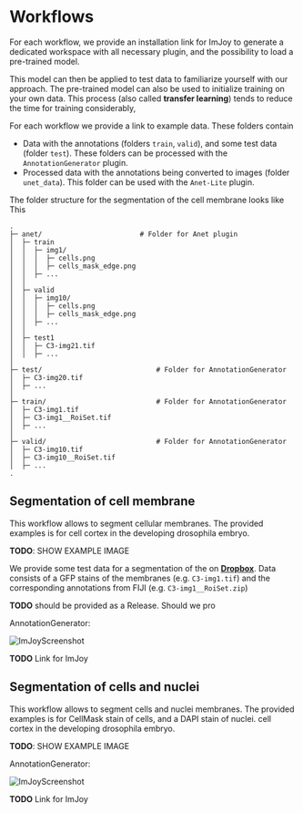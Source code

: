 #  Workflows
For each workflow, we provide an installation link for ImJoy to generate a dedicated
workspace with all necessary plugin, and the possibility to load a  pre-trained model.

This model can then be applied to test data to familiarize yourself with our approach.
The pre-trained model can also be used to initialize training on your own data.
This process (also called **transfer learning**) tends to reduce the time for training considerably,

For each workflow we provide a link to example data. These folders contain
* Data with the annotations (folders `train`, `valid`), and some test data (folder `test`).
  These folders can be processed with the `AnnotationGenerator` plugin.
* Processed data with the annotations being converted to images (folder `unet_data`).
  This folder can be used with the `Anet-Lite` plugin.

The folder structure for the segmentation of the cell membrane looks like This

```
.
├─ anet/                        # Folder for Anet plugin
│  ├─ train
│  │  ├─ img1/
│  │  │  ├─ cells.png
│  │  │  ├─ cells_mask_edge.png
│  │  ├─ ...
│  │
│  ├─ valid
│  │  ├─ img10/
│  │  │  ├─ cells.png
│  │  │  ├─ cells_mask_edge.png
│  │  ├─ ...
│  │
│  ├─ test1
│  │  ├─ C3-img21.tif
│  │  ├─ ...
│
├─ test/                            # Folder for AnnotationGenerator
│  ├─ C3-img20.tif
│  ├─ ...
│
├─ train/                           # Folder for AnnotationGenerator
│  ├─ C3-img1.tif
│  ├─ C3-img1__RoiSet.tif
│  ├─ ...
│
├─ valid/                           # Folder for AnnotationGenerator
│  ├─ C3-img10.tif
│  ├─ C3-img10__RoiSet.tif
│  ├─ ...
.
```


## Segmentation of cell membrane
This workflow allows to segment cellular membranes. The provided examples is for
cell cortex in the developing drosophila embryo.

**TODO**: SHOW EXAMPLE IMAGE

We provide some test data for a segmentation of the on [**Dropbox**](https://www.dropbox.com/sh/n4lq3f5xp1zmwtd/AABQmWyouXnTNnx2PL4Gz66Da?dl=0).
Data consists of a GFP stains of the membranes (e.g. `C3-img1.tif`) and the corresponding
annotations from FIJI (e.g. `C3-img1__RoiSet.zip`)

**TODO** should be provided as a Release. Should we pro

AnnotationGenerator:

![ImJoyScreenshot](/img/segment-param-cellcortex.png)

**TODO**  Link for ImJoy



## Segmentation of cells and nuclei
This workflow allows to segment cells and nuclei membranes. The provided examples
is for CellMask stain of cells, and a DAPI stain of nuclei.
cell cortex in the developing drosophila embryo.

**TODO**: SHOW EXAMPLE IMAGE

AnnotationGenerator:

![ImJoyScreenshot](/img/segment-param-cellsnuclei.png)

**TODO**  Link for ImJoy
